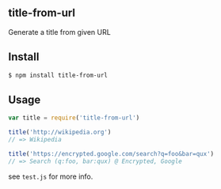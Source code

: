 ## title-from-url

Generate a title from given URL

## Install

```bash
$ npm install title-from-url
```

## Usage

```js
var title = require('title-from-url')

title('http://wikipedia.org')
// => Wikipedia

title('https://encrypted.google.com/search?q=foo&bar=qux')
// => Search (q:foo, bar:qux) @ Encrypted, Google
```

see `test.js` for more info.
